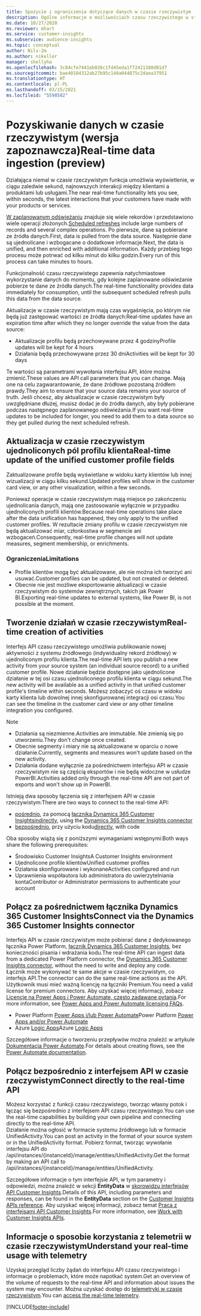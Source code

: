 ```yaml
---
title: Spożycie i ograniczenia dotyczące danych w czasie rzeczywistym
description: Ogólne informacje o możliwościach czasu rzeczywistego w statystykach odbiorców.
ms.date: 10/27/2020
ms.reviewer: mhart
ms.service: customer-insights
ms.subservice: audience-insights
ms.topic: conceptual
author: Nils-2m
ms.author: nikeller
manager: shellyha
ms.openlocfilehash: 3c84cfe7441eb026c1fd45eda1f72421388d01d7
ms.sourcegitcommit: bae40184312ab27b95c140a044875c2daea37951
ms.translationtype: HT
ms.contentlocale: pl-PL
ms.lasthandoff: 03/15/2021
ms.locfileid: "5598582"
---
```

# <a name="real-time-data-ingestion-preview"></a><span data-ttu-id="44d57-103">Pozyskiwanie danych w czasie rzeczywistym (wersja zapoznawcza)</span><span class="sxs-lookup"><span data-stu-id="44d57-103">Real-time data ingestion (preview)</span></span>

<span data-ttu-id="44d57-104">Działająca niemal w czasie rzeczywistym funkcja umożliwia wyświetlenie, w ciągu zaledwie sekund, najnowszych interakcji między klientami a produktami lub usługami.</span><span class="sxs-lookup"><span data-stu-id="44d57-104">The near real-time functionality lets you see, within seconds, the latest interactions that your customers have made with your products or services.</span></span>

<span data-ttu-id="44d57-105">[W zaplanowanym odświeżaniu](system.md#schedule-tab) znajduje się wiele rekordów i przedstawiono wiele operacji złożonych.</span><span class="sxs-lookup"><span data-stu-id="44d57-105">[Scheduled refreshes](system.md#schedule-tab) include large numbers of records and several complex operations.</span></span> <span data-ttu-id="44d57-106">Po pierwsze, dane są pobierane ze źródła danych.</span><span class="sxs-lookup"><span data-stu-id="44d57-106">First, data is pulled from the data source.</span></span> <span data-ttu-id="44d57-107">Następnie dane są ujednolicane i wzbogacane o dodatkowe informacje.</span><span class="sxs-lookup"><span data-stu-id="44d57-107">Next, the data is unified, and then enriched with additional information.</span></span> <span data-ttu-id="44d57-108">Każdy przebieg tego procesu może potrwać od kilku minut do kilku godzin.</span><span class="sxs-lookup"><span data-stu-id="44d57-108">Every run of this process can take minutes to hours.</span></span>

<span data-ttu-id="44d57-109">Funkcjonalność czasu rzeczywistego zapewnia natychmiastowe wykorzystanie danych do momentu, gdy kolejne zaplanowane odświeżanie pobierze te dane ze źródła danych.</span><span class="sxs-lookup"><span data-stu-id="44d57-109">The real-time functionality provides data immediately for consumption, until the subsequent scheduled refresh pulls this data from the data source.</span></span>

<span data-ttu-id="44d57-110">Aktualizacje w czasie rzeczywistym mają czas wygaśnięcia, po którym nie będą już zastępować wartości ze źródła danych:</span><span class="sxs-lookup"><span data-stu-id="44d57-110">Real-time updates have an expiration time after which they no longer override the value from the data source:</span></span>

- <span data-ttu-id="44d57-111">Aktualizacje profilu będą przechowywane przez 4 godziny</span><span class="sxs-lookup"><span data-stu-id="44d57-111">Profile updates will be kept for 4 hours</span></span>
- <span data-ttu-id="44d57-112">Działania będą przechowywane przez 30 dni</span><span class="sxs-lookup"><span data-stu-id="44d57-112">Activities will be kept for 30 days</span></span>

<span data-ttu-id="44d57-113">Te wartości są parametrami wywołania interfejsu API, które można zmienić.</span><span class="sxs-lookup"><span data-stu-id="44d57-113">These values are API call parameters that you can change.</span></span> <span data-ttu-id="44d57-114">Mają one na celu zagwarantowanie, że dane źródłowe pozostaną źródłem prawdy.</span><span class="sxs-lookup"><span data-stu-id="44d57-114">They aim to ensure that your source data remains your source of truth.</span></span> <span data-ttu-id="44d57-115">Jeśli chcesz, aby aktualizacje w czasie rzeczywistym były uwzględniane dłużej, musisz dodać je do źródła danych, aby były pobierane podczas następnego zaplanowanego odświeżania.</span><span class="sxs-lookup"><span data-stu-id="44d57-115">If you want real-time updates to be included for longer, you need to add them to a data source so they get pulled during the next scheduled refresh.</span></span>

## <a name="real-time-update-of-the-unified-customer-profile-fields"></a><span data-ttu-id="44d57-116">Aktualizacja w czasie rzeczywistym ujednoliconych pól profilu klienta</span><span class="sxs-lookup"><span data-stu-id="44d57-116">Real-time update of the unified customer profile fields</span></span>

<span data-ttu-id="44d57-117">Zaktualizowane profile będą wyświetlane w widoku karty klientów lub innej wizualizacji w ciągu kilku sekund.</span><span class="sxs-lookup"><span data-stu-id="44d57-117">Updated profiles will show in the customer card view, or any other visualization, within a few seconds.</span></span>

<span data-ttu-id="44d57-118">Ponieważ operacje w czasie rzeczywistym mają miejsce po zakończeniu ujednolicania danych, mają one zastosowanie wyłącznie w przypadku ujednoliconych profili klientów.</span><span class="sxs-lookup"><span data-stu-id="44d57-118">Because real-time operations take place after the data unification has happened, they only apply to the unified customer profiles.</span></span> <span data-ttu-id="44d57-119">W rezultacie zmiany profilu w czasie rzeczywistym nie będą aktualizować miar, członkostwa w segmencie ani wzbogaceń.</span><span class="sxs-lookup"><span data-stu-id="44d57-119">Consequently, real-time profile changes will not update measures, segment membership, or enrichments.</span></span>

### <a name="limitations"></a><span data-ttu-id="44d57-120">Ograniczenia</span><span class="sxs-lookup"><span data-stu-id="44d57-120">Limitations</span></span>

- <span data-ttu-id="44d57-121">Profile klientów mogą być aktualizowane, ale nie można ich tworzyć ani usuwać.</span><span class="sxs-lookup"><span data-stu-id="44d57-121">Customer profiles can be updated, but not created or deleted.</span></span>
- <span data-ttu-id="44d57-122">Obecnie nie jest możliwe eksportowanie aktualizacji w czasie rzeczywistym do systemów zewnętrznych, takich jak Power BI.</span><span class="sxs-lookup"><span data-stu-id="44d57-122">Exporting real-time updates to external systems, like Power BI, is not possible at the moment.</span></span>

## <a name="real-time-creation-of-activities"></a><span data-ttu-id="44d57-123">Tworzenie działań w czasie rzeczywistym</span><span class="sxs-lookup"><span data-stu-id="44d57-123">Real-time creation of activities</span></span>

<span data-ttu-id="44d57-124">Interfejs API czasu rzeczywistego umożliwia publikowanie nowej aktywności z systemu źródłowego (indywidualny rekord źródłowy) w ujednoliconym profilu klienta.</span><span class="sxs-lookup"><span data-stu-id="44d57-124">The real-time API lets you publish a new activity from your source system (an individual source record) to a unified customer profile.</span></span> <span data-ttu-id="44d57-125">Nowe działanie będzie dostępne jako ujednolicone działanie w tej osi czasu ujednoliconego profilu klienta w ciągu sekund.</span><span class="sxs-lookup"><span data-stu-id="44d57-125">The new activity will be available as a unified activity in that unified customer profile's timeline within seconds.</span></span> <span data-ttu-id="44d57-126">Możesz zobaczyć oś czasu w widoku karty klienta lub dowolnej innej skonfigurowanej integracji osi czasu.</span><span class="sxs-lookup"><span data-stu-id="44d57-126">You can see the timeline in the customer card view or any other timeline integration you configured.</span></span>

> [!NOTE]
>
> - <span data-ttu-id="44d57-127">Działania są niezmienne.</span><span class="sxs-lookup"><span data-stu-id="44d57-127">Activities are immutable.</span></span> <span data-ttu-id="44d57-128">Nie zmienią się po utworzeniu.</span><span class="sxs-lookup"><span data-stu-id="44d57-128">They don't change once created.</span></span>
> - <span data-ttu-id="44d57-129">Obecnie segmenty i miary nie są aktualizowane w oparciu o nowe działanie.</span><span class="sxs-lookup"><span data-stu-id="44d57-129">Currently, segments and measures won't update based on the new activity.</span></span>
> - <span data-ttu-id="44d57-130">Działania dodane wyłącznie za pośrednictwem interfejsu API w czasie rzeczywistym nie są częścią eksportów i nie będą widoczne w usłudze PowerBI.</span><span class="sxs-lookup"><span data-stu-id="44d57-130">Activities added only through the real-time API are not part of exports and won't show up in PowerBI.</span></span>

<span data-ttu-id="44d57-131">Istnieją dwa sposoby łączenia się z interfejsem API w czasie rzeczywistym:</span><span class="sxs-lookup"><span data-stu-id="44d57-131">There are two ways to connect to the real-time API:</span></span>

- <span data-ttu-id="44d57-132">[pośrednio](#connect-via-the-dynamics-365-customer-insights-connector), za pomocą [łącznika Dynamics 365 Customer Insights](/connectors/customerinsights/)</span><span class="sxs-lookup"><span data-stu-id="44d57-132">[indirectly](#connect-via-the-dynamics-365-customer-insights-connector), using the [Dynamics 365 Customer Insights connector](/connectors/customerinsights/)</span></span>
- <span data-ttu-id="44d57-133">[bezpośrednio](#connect-directly-to-the-real-time-api), przy użyciu kodu</span><span class="sxs-lookup"><span data-stu-id="44d57-133">[directly](#connect-directly-to-the-real-time-api), with code</span></span>

<span data-ttu-id="44d57-134">Oba sposoby wiążą się z poniższymi wymaganiami wstępnymi:</span><span class="sxs-lookup"><span data-stu-id="44d57-134">Both ways share the following prerequisites:</span></span>

- <span data-ttu-id="44d57-135">Środowisko Customer Insights</span><span class="sxs-lookup"><span data-stu-id="44d57-135">A Customer Insights environment</span></span>
- <span data-ttu-id="44d57-136">Ujednolicone profile klientów</span><span class="sxs-lookup"><span data-stu-id="44d57-136">Unified customer profiles</span></span>
- <span data-ttu-id="44d57-137">Działania skonfigurowane i wykonane</span><span class="sxs-lookup"><span data-stu-id="44d57-137">Activities configured and run</span></span>
- <span data-ttu-id="44d57-138">Uprawnienia współautora lub administratora do uwierzytelniania konta</span><span class="sxs-lookup"><span data-stu-id="44d57-138">Contributor or Administrator permissions to authenticate your account</span></span>

## <a name="connect-via-the-dynamics-365-customer-insights-connector"></a><span data-ttu-id="44d57-139">Połącz za pośrednictwem łącznika Dynamics 365 Customer Insights</span><span class="sxs-lookup"><span data-stu-id="44d57-139">Connect via the Dynamics 365 Customer Insights connector</span></span>

<span data-ttu-id="44d57-140">Interfejs API w czasie rzeczywistym może pobierać dane z dedykowanego łącznika Power Platform, [łącznik Dynamics 365 Customer Insights](/connectors/customerinsights/), bez konieczności pisania i wdrażania kodu.</span><span class="sxs-lookup"><span data-stu-id="44d57-140">The real-time API can ingest data from a dedicated Power Platform connector, the [Dynamics 365 Customer Insights connector](/connectors/customerinsights/), without the need to write and deploy any code.</span></span>    
<span data-ttu-id="44d57-141">Łącznik może wykonywać te same akcje w czasie rzeczywistym, co interfejs API.</span><span class="sxs-lookup"><span data-stu-id="44d57-141">The connector can do the same real-time actions as the API.</span></span> <span data-ttu-id="44d57-142">Użytkownik musi mieć ważną licencję na łączniki Premium.</span><span class="sxs-lookup"><span data-stu-id="44d57-142">You need a valid license for premium connectors.</span></span> <span data-ttu-id="44d57-143">Aby uzyskać więcej informacji, zobacz [Licencje na Power Apps i Power Automate, często zadawane pytania](/power-platform/admin/powerapps-flow-licensing-faq).</span><span class="sxs-lookup"><span data-stu-id="44d57-143">For more information, see [Power Apps and Power Automate licensing FAQs](/power-platform/admin/powerapps-flow-licensing-faq).</span></span>

- <span data-ttu-id="44d57-144">Power Platform [Power Apps i/lub Power Automate](/connectors/)</span><span class="sxs-lookup"><span data-stu-id="44d57-144">Power Platform [Power Apps and/or Power Automate](/connectors/)</span></span>
- <span data-ttu-id="44d57-145">Azure [Logic Apps](/azure/connectors/apis-list)</span><span class="sxs-lookup"><span data-stu-id="44d57-145">Azure [Logic Apps](/azure/connectors/apis-list)</span></span>

<span data-ttu-id="44d57-146">Szczegółowe informacje o tworzeniu przepływów można znaleźć w artykule [Dokumentacja Power Automate](/power-automate/).</span><span class="sxs-lookup"><span data-stu-id="44d57-146">For details about creating flows, see the [Power Automate documentation](/power-automate/).</span></span>

## <a name="connect-directly-to-the-real-time-api"></a><span data-ttu-id="44d57-147">Połącz bezpośrednio z interfejsem API w czasie rzeczywistym</span><span class="sxs-lookup"><span data-stu-id="44d57-147">Connect directly to the real-time API</span></span>

<span data-ttu-id="44d57-148">Możesz korzystać z funkcji czasu rzeczywistego, tworząc własny potok i łącząc się bezpośrednio z interfejsem API czasu rzeczywistego.</span><span class="sxs-lookup"><span data-stu-id="44d57-148">You can use the real-time capabilities by building your own pipeline and connecting directly to the real-time API.</span></span>    
<span data-ttu-id="44d57-149">Działanie można ogłosić w formacie systemu źródłowego lub w formacie UnifiedActivity.</span><span class="sxs-lookup"><span data-stu-id="44d57-149">You can post an activity in the format of your source system or in the UnifiedActivity format.</span></span> <span data-ttu-id="44d57-150">Pobierz format, tworząc wywołanie interfejsu API do /api/instances/{instanceId}/manage/entities/UnifiedActivity.</span><span class="sxs-lookup"><span data-stu-id="44d57-150">Get the format by making an API call to /api/instances/{instanceId}/manage/entities/UnifiedActivity.</span></span>

<span data-ttu-id="44d57-151">Szczegółowe informacje o tym interfejsie API, w tym parametry i odpowiedzi, można znaleźć w sekcji **EntityData** w [skorowidzu interfejsów API Customer Insights](https://developer.ci.ai.dynamics.com/api-details#api=CustomerInsights).</span><span class="sxs-lookup"><span data-stu-id="44d57-151">Details of this API, including parameters and responses, can be found in the **EntityData** section on the [Customer Insights APIs reference](https://developer.ci.ai.dynamics.com/api-details#api=CustomerInsights).</span></span> <span data-ttu-id="44d57-152">Aby uzyskać więcej informacji, zobacz temat [Praca z interfejsami API Customer Insights](apis.md).</span><span class="sxs-lookup"><span data-stu-id="44d57-152">For more information, see [Work with Customer Insights APIs](apis.md).</span></span>

## <a name="understand-your-real-time-usage-with-telemetry"></a><span data-ttu-id="44d57-153">Informacje o sposobie korzystania z telemetrii w czasie rzeczywistym</span><span class="sxs-lookup"><span data-stu-id="44d57-153">Understand your real-time usage with telemetry</span></span>

<span data-ttu-id="44d57-154">Uzyskaj przegląd liczby żądań do interfejsu API czasu rzeczywistego i informacje o problemach, które może napotkać system.</span><span class="sxs-lookup"><span data-stu-id="44d57-154">Get an overview of the volume of requests to the real-time API and information about issues the system may encounter.</span></span> <span data-ttu-id="44d57-155">Można uzyskać dostęp do [telemetryki w czasie rzeczywistym](system.md#api-usage-tab).</span><span class="sxs-lookup"><span data-stu-id="44d57-155">You can [access the real-time telemetry](system.md#api-usage-tab).</span></span> 


[!INCLUDE[footer-include](../includes/footer-banner.md)]